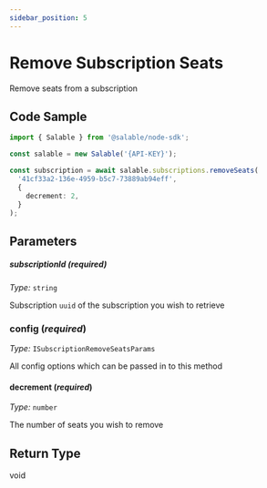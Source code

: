 ```yaml
---
sidebar_position: 5
---
```


# Remove Subscription Seats

Remove seats from a subscription

## Code Sample

```typescript
import { Salable } from '@salable/node-sdk';

const salable = new Salable('{API-KEY}');

const subscription = await salable.subscriptions.removeSeats(
  '41cf33a2-136e-4959-b5c7-73889ab94eff',
  {
    decrement: 2,
  }
);
```

## Parameters

##### subscriptionId (_required_)

_Type:_ `string`

Subscription `uuid` of the subscription you wish to retrieve

### config (_required_)

_Type:_ `ISubscriptionRemoveSeatsParams`

All config options which can be passed in to this method

#### decrement (_required_)

_Type:_ `number`

The number of seats you wish to remove

## Return Type

void
